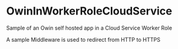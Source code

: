 # OwinInWorkerRoleCloudService
Sample of an Owin self hosted app in a Cloud Service Worker Role

A sample Middleware is used to redirect from HTTP to HTTPS
